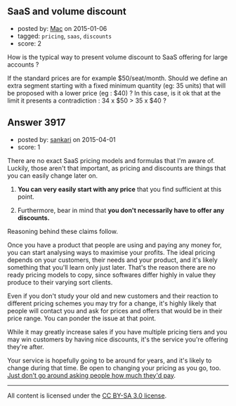 ## SaaS and volume discount

- posted by: [Mac](https://stackexchange.com/users/5547525/mac) on 2015-01-06
- tagged: `pricing`, `saas`, `discounts`
- score: 2

How is the typical way to present volume discount to SaaS offering for large accounts ?

If the standard prices are for example $50/seat/month. Should we define an extra segment starting with a fixed minimum quantity (eg: 35 units) that will be proposed with a lower price (eg : $40) ? In this case, is it ok that at the limit it presents a contradiction : 34 x $50 > 35 x $40 ?


## Answer 3917

- posted by: [sankari](https://stackexchange.com/users/342769/sankari) on 2015-04-01
- score: 1

<p>There are no exact SaaS pricing models and formulas that I'm aware of. Luckily, those aren't that important, as pricing and discounts are things that you can easily change later on.</p>

<ol>
<li><p><strong>You can very easily start with any price</strong> that you find sufficient at this point.</p></li>
<li><p>Furthermore, bear in mind that <strong>you don't necessarily have to offer any discounts.</strong></p></li>
</ol>

<p>Reasoning behind these claims follow.</p>

<p>Once you have a product that people are using and paying any money for, you can start analysing ways to maximise your profits. The ideal pricing depends on your customers, their needs and your product, and it's likely something that you'll learn only just later. That's the reason there are no ready pricing models to copy, since softwares differ highly in value they produce to their varying sort clients.</p>

<p>Even if you don't study your old and new customers and their reaction to different pricing schemes you may try for a change, it's highly likely that people will contact you and ask for prices and offers that would be in their price range. You can ponder the issue at that point.</p>

<p>While it may greatly increase sales if you have multiple pricing tiers and you may win customers by having nice discounts, it's the service you're offering they're after.</p>

<p>Your service is hopefully going to be around for years, and it's likely to change during that time. Be open to changing your pricing as you go, too. <a href="https://signalvnoise.com/posts/3394-how-to-price-something" rel="nofollow">Just don't go around asking people how much they'd pay</a>.</p>




---

All content is licensed under the [CC BY-SA 3.0 license](https://creativecommons.org/licenses/by-sa/3.0/).
